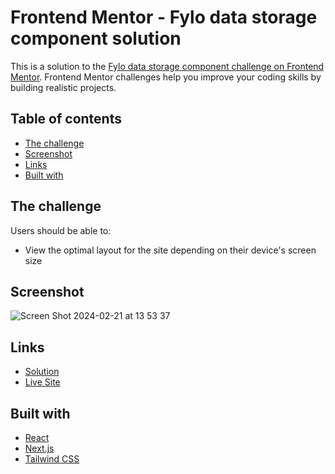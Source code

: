 # Frontend Mentor - Fylo data storage component solution

This is a solution to the [Fylo data storage component challenge on Frontend Mentor](https://www.frontendmentor.io/challenges/fylo-data-storage-component-1dZPRbV5n). Frontend Mentor challenges help you improve your coding skills by building realistic projects.

## Table of contents

- [The challenge](#the-challenge)
- [Screenshot](#screenshot)
- [Links](#links)
- [Built with](#built-with)

## The challenge

Users should be able to:

- View the optimal layout for the site depending on their device's screen size

## Screenshot

![Screen Shot 2024-02-21 at 13 53 37](https://github.com/palmeiroerick/fylo-data-storage-component/assets/148393698/a0d6049c-9a10-49ce-8acf-732ce759b82d)

## Links

- [Solution](https://github.com/palmeiroerick/fylo-data-storage-component/)
- [Live Site](https://fylo-data-storage-component-six-khaki.vercel.app/)

## Built with

- [React](https://reactjs.org/)
- [Next.js](https://nextjs.org/)
- [Tailwind CSS](https://tailwindcss.com/)
